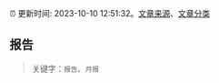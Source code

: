 :alarm_clock: 更新时间: 2023-10-10 12:51:32。[文章来源](/README.md)、[文章分类](/TAGS.md)

## 报告


> 关键字：`报告`、`月报`



